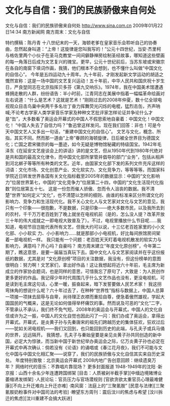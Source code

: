# 文化与自信：我们的民族骄傲来自何处

文化与自信：我们的民族骄傲来自何处
http://www.sina.com.cn  2009年01月22日14:34   南方新闻网
南方周末：文化与自信

特约撰稿：陈丹青
    十八世纪末的一天，海顿老爹在皇家音乐会聆听自己的协奏曲，忽然起身叫道：“上帝！这旋律是您叫我写的！”公元十四世纪，当安·杰里柯与格佐里两个小伙子在圣马克教堂一间间僻静禅房绘制圣经故事，哪知道这些壁画的每一角落日后成为文艺复兴的瑰宝。更早，公元十世纪前后，当苏东坡或宋徽宗在各自的南窗下填词作画，我猜，他们根本不会想到，也不懂什么叫做“中国文化的自信心”。
今年是五四运动九十周年。九十年前，才刚发起新文学运动的胡适之慨然宣称：这是一场中国的文艺复兴运动！五十年前，中华人民共和国庆祝十岁生日，严良堃同志在北京指挥贝多芬《第九交响乐》。1974年，我在中国美术馆遭遇蜂拥走散的人群，纷纷语告：半小时前，江青同志在美展中指着一幅幅革命绘画对左右说道：“什么是艺术？这就是艺术！”刚刚过去的2008年仲夏，数十亿全球电视观众目击鸟巢中央两千多名壮丁奋力挥舞荧光闪烁的电棍，猛烈击缶，齐声呐喊;不论考古学家人类学家音乐学家及种种文艺批评家怎样论证并争论什么才是“缶”，大多数看了奥运会开幕式的中国人不假思索地自豪着：中国文化！中国文化！
“中国人失去了自信力吗？”鲁迅曾这样发问。现在我们回答：非也！可是今天中国文艺人又多出一句话，“重建中国文化的自信心”。
文艺与文化，概念、所指，其实不同。然而那一道由“上帝”眷顾的海顿旋律，日后被全世界目为德国文化；亡国之君宋徽宗的每一墨迹，如今无疑是博物馆秘藏的特级国宝。1942年毛泽东《在延安文艺座谈会上的讲话》讲的是文艺，但从1950年代到1980年代绝对是共和国的最高文化律令，而中国文化部所掌管并倡导的部门“业务”，包括从相声到河北梆子等等所有种类的文艺。近年，由国家文化部下发的系列文件充斥这样的词语：文化市场、文化创意产业、文化软实力、文化竞争力，等等等等。而国家科学院近日转发世界各国有关文化指标截至2005年的数据显示：中国的“文化影响力”位居世界第七，中国的“文化竞争力”位居第二十四，中国的“文化生活现代化指数”则位居第五十七。
这是一份忽而催人骄傲、忽而令人沮丧的数据。我不清楚“世界”如何定义“文化”，也不清楚以怎样的细则、由谁的标准来区分所谓文化的影响力、竞争力和生活现代化。我不关心文化人与文艺家对文化与文艺的意见，我只有一个印象——很抱歉，不是数据，只是印象——绝大多数市民，以及我所去到的农村，千千万万老百姓到了晚上就坐在电视机前（是的，怎么没人提？改革开放三十年的伟大成就之一即电视大致普及了）。不过，电视里播放什么节目呢……我知道，电视节目岂能代表所有文艺，但我大约可以说，十三亿老百姓家里的小小文化部、小小软实 力、小小影响力……就是那部小小电视机，好比每间旅馆房间架着一部电视机一样。
我只能有一个问题：老百姓天天盯着电视机散发的软实力与影响力，满意吗？开心吗？自豪吗？
南方周末建立“年度文化原创榜”，今年第二期了，瞧这意思，是要一届届当真玩下去。国中文化人与文艺家阅读并在乎这份报纸的数据，尤其是对 “文化原创榜”项目的关注数据，我没有，但这份榜单的意图很明白：努力啊！文艺家们，拿出好作品！这让我想起将近六十年前，毛主席为新成立的作家协会题词，也是同样的意思，可惜我忘了原句了，大致是：为人民创作更多更好的作品。我记得少年时代周围几乎什么文艺作品也没有，更没电视机，可是读到毛主席这句话，心里一暖，振奋起来，暗下发誓要做人民艺术家！
我这拐弯抹角的想说什么呢？六十年过去了，在种种“世界性”指标与数据上，中国人总算一项接一项抹去屈辱与自卑，尚待理正衣襟而重拾自尊，便急着傲然雄视，学起大国国民的气概来，这是无论如何值得举杯痛饮的事。然而说及可恶的“文化”二字，不管承认不承认，我们终不免气短。2008年的奥运会与开幕式，中国人的文化自信或许为之一振，中国人的文化自觉也因此闪了一闪：我们办成了奥运会，拿得出开幕式。开幕式，是炎黄子孙与先秦唐宋的祖先们跨越历史的集体狂欢，狂欢过后——犹如关闭电视机——我们又回到，也只能回到历史的此端，与孔夫子或兵马俑的世界，远远隔开。
我猜想，孔夫子与秦始皇要是亲见炎黄子孙共同创造的新中国，必定大为惊骇，而当新中国于新世纪举办奥运会之际，亿万炎黄子孙也必定在开幕式中再次确认：倘若没有《论语》的诵唱或《春江花月夜》，我们不可能与文化中国与中国文化相汇聚——说穿了，我们的民族骄傲与文化自信其实来自历史深处。
    年度特别致敬：北京奥运会开幕式
    2008内地广告创意回顾：继续遗臭万年？
    网络时代的音乐：不靠唱片靠现场？
更多封面报道
1948-1949年的沈阳
·新京报：山西十余名少年连遭跨国绑架
[目击：人质被剁半截手掌][中缅边境赌博业萎缩诱发绑架]
·人民论坛：官员压力与官场潜规则
[官欲贪欲太重官员心理最难健康][不向上升迁难向上升迁亦难]
·南风窗：法庭上的“三聚氰胺”
[民意与法律][三聚氰胺奶粉事件对中国司法的考验]
·瞭望东方周刊：震后汶川的焦虑与希望
[汶川拆迁的焦虑][汶川重建不会搞大跃进]

